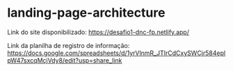# landing-page-architecture
Link do site disponibilizado: https://desafio1-dnc-fp.netlify.app/

Link da planilha de registro de informação: https://docs.google.com/spreadsheets/d/1yrVlnmR_JTIrCdCxySWCjr584eplpW47sxcqMcjVdy8/edit?usp=share_link
